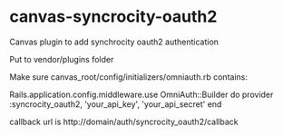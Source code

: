 # canvas-syncrocity-oauth2
Canvas plugin to add synchrocity oauth2 authentication

Put to vendor/plugins folder

Make sure canvas_root/config/initializers/omniauth.rb contains:

Rails.application.config.middleware.use OmniAuth::Builder do
  provider :syncrocity_oauth2, 'your_api_key', 'your_api_secret'
end

callback url is http://domain/auth/syncrocity_oauth2/callback
